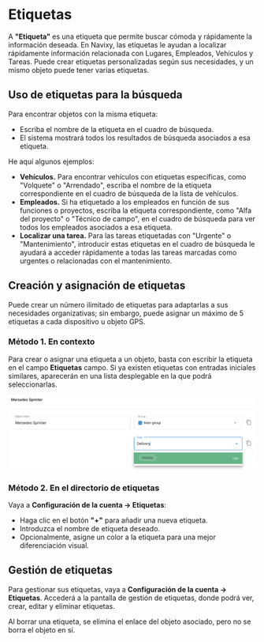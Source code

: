 # Etiquetas

A **"Etiqueta"** es una etiqueta que permite buscar cómoda y rápidamente la información deseada. En Navixy, las etiquetas le ayudan a localizar rápidamente información relacionada con Lugares, Empleados, Vehículos y Tareas. Puede crear etiquetas personalizadas según sus necesidades, y un mismo objeto puede tener varias etiquetas.

## Uso de etiquetas para la búsqueda

Para encontrar objetos con la misma etiqueta:

* Escriba el nombre de la etiqueta en el cuadro de búsqueda.
* El sistema mostrará todos los resultados de búsqueda asociados a esa etiqueta.

He aquí algunos ejemplos:

* **Vehículos.** Para encontrar vehículos con etiquetas específicas, como "Volquete" o "Arrendado", escriba el nombre de la etiqueta correspondiente en el cuadro de búsqueda de la lista de vehículos.
* **Empleados.** Si ha etiquetado a los empleados en función de sus funciones o proyectos, escriba la etiqueta correspondiente, como "Alfa del proyecto" o "Técnico de campo", en el cuadro de búsqueda para ver todos los empleados asociados a esa etiqueta.
* **Localizar una tarea.** Para las tareas etiquetadas con "Urgente" o "Mantenimiento", introducir estas etiquetas en el cuadro de búsqueda le ayudará a acceder rápidamente a todas las tareas marcadas como urgentes o relacionadas con el mantenimiento.

## Creación y asignación de etiquetas

Puede crear un número ilimitado de etiquetas para adaptarlas a sus necesidades organizativas; sin embargo, puede asignar un máximo de 5 etiquetas a cada dispositivo u objeto GPS.

### Método 1. En contexto

Para crear o asignar una etiqueta a un objeto, basta con escribir la etiqueta en el campo **Etiquetas** campo. Si ya existen etiquetas con entradas iniciales similares, aparecerán en una lista desplegable en la que podrá seleccionarlas.

![image-20240718-170948.png](../../gua-del-usuario/cuenta/attachments/image-20240718-170948.png)

### Método 2. En el directorio de etiquetas

Vaya a **Configuración de la cuenta → Etiquetas**:

* Haga clic en el botón **"+"** para añadir una nueva etiqueta.
* Introduzca el nombre de etiqueta deseado.
* Opcionalmente, asigne un color a la etiqueta para una mejor diferenciación visual.

## Gestión de etiquetas

Para gestionar sus etiquetas, vaya a **Configuración de la cuenta → Etiquetas**. Accederá a la pantalla de gestión de etiquetas, donde podrá ver, crear, editar y eliminar etiquetas.

Al borrar una etiqueta, se elimina el enlace del objeto asociado, pero no se borra el objeto en sí.
